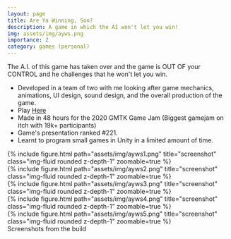 ```yaml
---
layout: page
title: Are Ya Winning, Son?
description: A game in which the AI won't let you win!
img: assets/img/ayws.png
importance: 2
category: games (personal)
---
```

The A.I. of this game has taken over and the game is OUT OF your CONTROL and he challenges that he won't let you win.
* Developed in a team of two with me looking after game mechanics, animations, UI design, sound design, and the overall production of the game.
* Play [Here](https://makra.itch.io/are-ya-winning-son)
* Made in 48 hours for the 2020 GMTK Game Jam (Biggest gamejam on itch with 19k+ participants)
* Game's presentation ranked #221.
* Learnt to program small games in Unity in a limited amount of time.

<div class="row">
    <div class="col-sm mt-3 mt-md-0">
        {% include figure.html path="assets/img/ayws1.png" title="screenshot" class="img-fluid rounded z-depth-1" zoomable=true %}
    </div>
    <div class="col-sm mt-3 mt-md-0">
        {% include figure.html path="assets/img/ayws2.png" title="screenshot" class="img-fluid rounded z-depth-1" zoomable=true %}
    </div>
    <div class="col-sm mt-3 mt-md-0">
        {% include figure.html path="assets/img/ayws3.png" title="screenshot" class="img-fluid rounded z-depth-1" zoomable=true %}
    </div>
</div>

<div class="row">
    <div class="col-sm mt-3 mt-md-0">
        {% include figure.html path="assets/img/ayws4.png" title="screenshot" class="img-fluid rounded z-depth-1" zoomable=true %}
    </div>
    <div class="col-sm mt-3 mt-md-0">
        {% include figure.html path="assets/img/ayws5.png" title="screenshot" class="img-fluid rounded z-depth-1" zoomable=true %}
    </div>
</div>

<div class="caption">
    Screenshots from the build
</div>